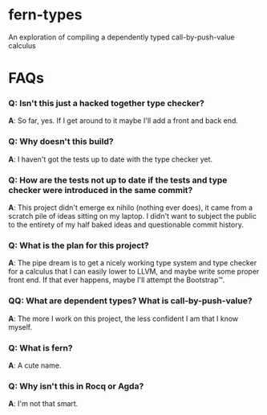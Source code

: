 # fern-types
An exploration of compiling a dependently typed call-by-push-value calculus

# FAQs

### **Q**: Isn't this just a hacked together type checker?
**A**: So far, yes. If I get around to it maybe I'll add a front and back end.

### **Q**: Why doesn't this build?
**A**: I haven't got the tests up to date with the type checker yet.

### **Q**: How are the tests not up to date if the tests and type checker were introduced in the same commit?
**A**: This project didn't emerge ex nihilo (nothing ever does), it came from a scratch pile of ideas sitting on my laptop. I didn't want to subject the public to the entirety of my half baked ideas and questionable commit history.

### **Q**: What is the plan for this project?
**A**: The pipe dream is to get a nicely working type system and type checker for a calculus that I can easily lower to LLVM, and maybe write some proper front end. If that ever happens, maybe I'll attempt the Bootstrap™️.

### **QQ**: What are dependent types? What is call-by-push-value?
**A**: The more I work on this project, the less confident I am that I know myself.

### **Q**: What is fern?
**A**: A cute name.

### **Q**: Why isn't this in Rocq or Agda?
**A**: I'm not that smart.
